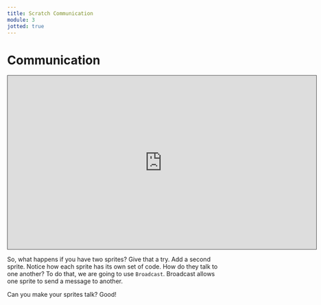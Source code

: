 ```yaml
---
title: Scratch Communication
module: 3
jotted: true
---
```


# Communication

<iframe src="https://umontana.hosted.panopto.com/Panopto/Pages/Embed.aspx?id=eb9d8a1b-4470-444d-95b6-b0f301615053&autoplay=false&offerviewer=true&showtitle=false&showbrand=false&captions=false&interactivity=none" height="405" width="720" style="border: 1px solid #464646;" allowfullscreen allow="autoplay" aria-label="Panopto Embedded Video Player"></iframe>

So, what happens if you have two sprites?  Give that a try.  Add a second sprite. Notice how each sprite has its own set of code.  How do they talk to one another? To do that, we are going to use `Broadcast`.  Broadcast allows one sprite to send a message to another.  

Can you make your sprites talk?  Good!